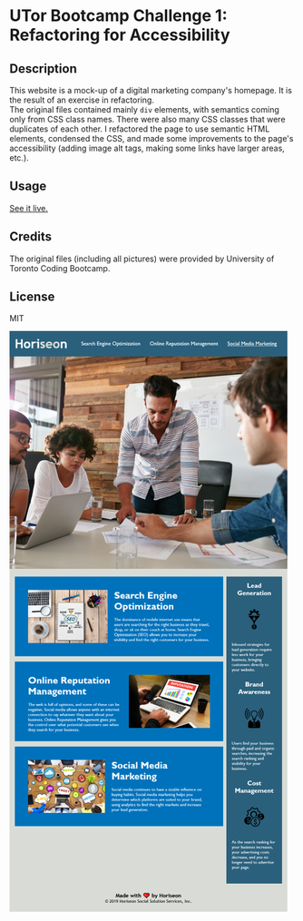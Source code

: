 # UTor Bootcamp Challenge 1: Refactoring for Accessibility

## Description
This website is a mock-up of a digital marketing company's homepage.  It is the result of an exercise in refactoring.  
The original files contained mainly `div` elements, with semantics coming only from CSS class names.  There were also 
many CSS classes that were duplicates of each other.  I refactored the page to use semantic HTML elements, condensed
the CSS, and made some improvements to the page's accessibility (adding image alt tags, making some links have larger
areas, etc.).

## Usage
[See it live.](https://s2robertson.github.io/utor-coding-bootcamp-challenge01/)

## Credits
The original files (including all pictures) were provided by University of Toronto Coding Bootcamp.

## License
MIT

![A screenshot of the homepage](/Horiseon-Homepage-Screenshot.png)
